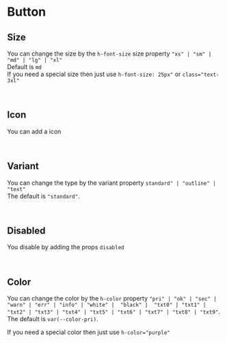 # Button

## Size

You can change the size by the `h-font-size` size property `"xs" | "sm" | "md" | "lg" | "xl"`<br>
Default is `md`<br>
If you need a special size then just use `h-font-size: 25px"` or `class="text-3xl"`

<hhl-live-editor title=""  htmlCode='
<template>
      <div class="flex items-center gap-4 flex-wrap">
            <H_btn h-font-size="xs" ><H_icon name="mail" h-color="red" h-font-size="xl" ></H_icon>XS</H_btn>
            <H_btn h-font-size="sm"><H_icon name="mail"></H_icon>SM</H_btn>
            <H_btn h-font-size="md"><H_icon name="mail"></H_icon>MD (Default)</H_btn>
            <H_btn h-font-size="lg"><H_icon name="mail"></H_icon>LG</H_btn>
            <H_btn h-font-size="xl"><H_icon name="mail"></H_icon>XL</H_btn>
            <H_btn h-font-size="25px"><H_icon name="mail"></H_icon>style</H_btn>
            <H_btn class="text-3xl"><H_icon name="mail"></H_icon>class</H_btn>
      </div>
</template>
'>
</hhl-live-editor>
<br>

## Icon

You can add a icon <br>

<hhl-live-editor title="" htmlCode='
      <template>
            <div class="flex items-center gap-4 flex-wrap">
            <H_btn><H_icon name="mail" color="white" size="1.3em"></H_icon>ICON mail</H_btn>
            <H_btn><H_icon name="save" color="err" size="1.3em"></H_icon>ICON save Red</H_btn>
            <H_btn>icon save right <H_icon name="save" color="white" size="1.3em"></H_icon></H_btn>
      </div>
      </template>
'>
</hhl-live-editor>

<br>

## Variant

You can change the type by the variant property `standard" | "outline" | "text"`<br>
The default is `"standard"`.

<hhl-live-editor title="" htmlCode='
      <template>
      <div class="flex items-center gap-4 flex-wrap">
            <H_btn>STANDARD</H_btn>
            <H_btn variant="outline">OUTLINE</H_btn>
            <H_btn variant="text">TEXT</H_btn>
      </div>
      </template>
'>
</hhl-live-editor>

<br>

## Disabled

You disable by adding the props `disabled`

<hhl-live-editor title="" htmlCode='
      <template>
      <div class="flex items-center gap-4 flex-wrap">
            <H_btn disabled>STANDARD</H_btn>
            <H_btn disabled type="outline">OUTLINE</H_btn>
            <H_btn disabled type="text">TEXT</H_btn>
      </div>
      </template>
'>
</hhl-live-editor>

<br>

## Color

You can change the color by the `h-color` property `"pri" | "ok" | "sec" | "warn" | "err" | "info" | "white" |  "black" |  "txt0" | "txt1" | "txt2" | "txt3" | "txt4" | "txt5" | "txt6" | "txt7" | "txt8" | "txt9"`. <br>
The default is `var(--color-pri)`.<br>

If you need a special color then just use `h-color="purple"`

<hhl-live-editor title="" htmlCode='
      <template>
      <div class="flex items-center gap-4 flex-wrap">
            <H_btn>PRI</H_btn>
            <H_btn h-color="var(--color-sec)">SEC</H_btn>
            <H_btn h-color="var(--color-ok)">OK</H_btn>
            <H_btn h-color="var(--color-err)">ERR</H_btn>
            <H_btn h-color="var(--color-warn)">Warn</H_btn>
            <H_btn h-color="var(--color-info)">INFO</H_btn>
            <H_btn h-color="white">WHITE</H_btn>
            <H_btn h-color="black">BLACK</H_btn>
            <H_btn h-color="var(--color-txt0)">TXT0</H_btn>
            <H_btn h-color="var(--color-txt1)">TXT1</H_btn>
            <H_btn h-color="var(--color-txt2)">TXT2</H_btn>
            <H_btn h-color="var(--color-txt3)">TXT3</H_btn>
            <H_btn h-color="var(--color-txt4)">TXT4</H_btn>
            <H_btn h-color="var(--color-txt5)">TXT5</H_btn>
            <H_btn h-color="var(--color-txt6)">TXT6</H_btn>
            <H_btn h-color="var(--color-txt7)">TXT7</H_btn>
            <H_btn h-color="var(--color-txt8)">TXT8</H_btn>
            <H_btn h-color="var(--color-txt9)">TXT9</H_btn>
            <H_btn h-color="purple" >purple</H_btn>
      </div>
      </template>
'>
</hhl-live-editor>

<br>
